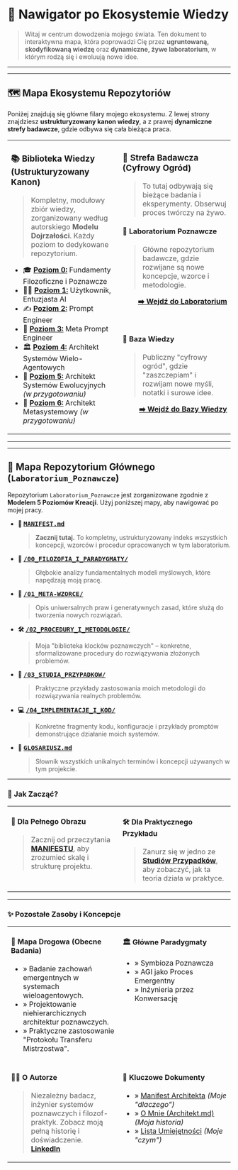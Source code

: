 # 🧭 Nawigator po Ekosystemie Wiedzy

> Witaj w centrum dowodzenia mojego świata. Ten dokument to interaktywna mapa, która poprowadzi Cię przez **ugruntowaną, skodyfikowaną wiedzę** oraz **dynamiczne, żywe laboratorium**, w którym rodzą się i ewoluują nowe idee.

---
---

## 🗺️ Mapa Ekosystemu Repozytoriów

Poniżej znajdują się główne filary mojego ekosystemu. Z lewej strony znajdziesz **ustrukturyzowany kanon wiedzy**, a z prawej **dynamiczne strefy badawcze**, gdzie odbywa się cała bieżąca praca.

<table width="100%">
<tr>
<td width="50%" valign="top">
<h3>📚 Biblioteka Wiedzy (Ustrukturyzowany Kanon)</h3>
<blockquote>
Kompletny, modułowy zbiór wiedzy, zorganizowany według autorskiego <strong>Modelu Dojrzałości</strong>. Każdy poziom to dedykowane repozytorium.
</blockquote>

<ul>
  <li>🎓 <strong><a href="https://github.com/jacmal/Fundamenty_Filozoficzne_i_Poznawcze_Biblioteka_Wiedzy">Poziom 0:</a></strong> Fundamenty Filozoficzne i Poznawcze</li>
  <li>🧑‍🎓 <strong><a href="https://github.com/jacmal/Uzytkownik_Entuzjasta_AI">Poziom 1:</a></strong> Użytkownik, Entuzjasta AI</li>
  <li>✍️ <strong><a href="https://github.com/jacmal/Prompt_Engineer">Poziom 2:</a></strong> Prompt Engineer</li>
  <li>🧠 <strong><a href="https://github.com/jacmal/Meta-Prompt_Engineer">Poziom 3:</a></strong> Meta Prompt Engineer</li>
  <li>🏛️ <strong><a href="https://github.com/jacmal/Architekt_Systemow_AI">Poziom 4:</a></strong> Architekt Systemów Wielo-Agentowych</li>
  <li>🌱 <strong><a href="./link-do-repo-poziom-5">Poziom 5:</a></strong> Architekt Systemów Ewolucyjnych <i>(w przygotowaniu)</i></li>
  <li>🌌 <strong><a href="./link-do-repo-poziom-6">Poziom 6:</a></strong> Architekt Metasystemowy <i>(w przygotowaniu)</i></li>
</ul>

</td>
<td width="50%" valign="top">
<h3>🔬 Strefa Badawcza (Cyfrowy Ogród)</h3>
<blockquote>
To tutaj odbywają się bieżące badania i eksperymenty. Obserwuj proces twórczy na żywo.
</blockquote>

<h4>🧠 Laboratorium Poznawcze</h4>
<blockquote>
Główne repozytorium badawcze, gdzie rozwijane są nowe koncepcje, wzorce i metodologie.
</blockquote>
<p align="right">
<a href="https://github.com/jacmal/Laboratorium_Poznawcze"><strong>➡️ Wejdź do Laboratorium</strong></a>
</p>

<br>

<h4>🌿 Baza Wiedzy</h4>
<blockquote>
Publiczny "cyfrowy ogród", gdzie "zaszczepiam" i rozwijam nowe myśli, notatki i surowe idee.
</blockquote>
<p align="right">
<a href="https://github.com/jacmal/Baza_Wiedzy/tree/main"><strong>➡️ Wejdź do Bazy Wiedzy</strong></a>
</p>
</td>
</tr>
</table>

---
---

## 🧭 Mapa Repozytorium Głównego (`Laboratorium_Poznawcze`)

Repozytorium `Laboratorium_Poznawcze` jest zorganizowane zgodnie z **Modelem 5 Poziomów Kreacji**. Użyj poniższej mapy, aby nawigować po mojej pracy.

* **📜 <a href="./_MANIFEST.md"><kbd>MANIFEST.md</kbd></a>**
  > **Zacznij tutaj.** To kompletny, ustrukturyzowany indeks wszystkich koncepcji, wzorców i procedur opracowanych w tym laboratorium.

* **🧠 <a href="./00_FILOZOFIA_I_PARADYGMATY/"><kbd>/00_FILOZOFIA_I_PARADYGMATY/</kbd></a>**
  > Głębokie analizy fundamentalnych modeli myślowych, które napędzają moją pracę.

* **🌌 <a href="./01_META-WZORCE/"><kbd>/01_META-WZORCE/</kbd></a>**
  > Opis uniwersalnych praw i generatywnych zasad, które służą do tworzenia nowych rozwiązań.

* **🛠️ <a href="./02_PROCEDURY_I_METODOLOGIE/"><kbd>/02_PROCEDURY_I_METODOLOGIE/</kbd></a>**
  > Moja "biblioteka klocków poznawczych" – konkretne, sformalizowane procedury do rozwiązywania złożonych problemów.

* **🔬 <a href="./03_STUDIA_PRZYPADKOW/"><kbd>/03_STUDIA_PRZYPADKOW/</kbd></a>**
  > Praktyczne przykłady zastosowania moich metodologii do rozwiązywania realnych problemów.

* **💻 <a href="./04_IMPLEMENTACJE_I_KOD/"><kbd>/04_IMPLEMENTACJE_I_KOD/</kbd></a>**
  > Konkretne fragmenty kodu, konfiguracje i przykłady promptów demonstrujące działanie moich systemów.

* **📖 <a href="./GLOSARIUSZ.md"><kbd>GLOSARIUSZ.md</kbd></a>**
  > Słownik wszystkich unikalnych terminów i koncepcji używanych w tym projekcie.

---

### 🚀 Jak Zacząć?

<table width="100%">
<tr>
<td width="50%" valign="top">
<h4>📘 Dla Pełnego Obrazu</h4>
<blockquote>
Zacznij od przeczytania <strong><a href="./_MANIFEST.md">MANIFESTU</a></strong>, aby zrozumieć skalę i strukturę projektu.
</blockquote>
</td>
<td width="50%" valign="top">
<h4>🛠️ Dla Praktycznego Przykładu</h4>
<blockquote>
Zanurz się w jedno ze <strong><a href="./03_STUDIA_PRZYPADKOW/">Studiów Przypadków</a></strong>, aby zobaczyć, jak ta teoria działa w praktyce.
</blockquote>
</td>
</tr>
</table>

---

### ✨ Pozostałe Zasoby i Koncepcje

<table width="100%">
<tr>
<td width="50%" valign="top">
<h4>🔭 Mapa Drogowa (Obecne Badania)</h4>
<ul>
    <li>» Badanie zachowań emergentnych w systemach wieloagentowych.</li>
    <li>» Projektowanie niehierarchicznych architektur poznawczych.</li>
    <li>» Praktyczne zastosowanie "Protokołu Transferu Mistrzostwa".</li>
</ul>
</td>
<td width="50%" valign="top">
<h4>🏛️ Główne Paradygmaty</h4>
<ul>
    <li>» Symbioza Poznawcza</li>
    <li>» AGI jako Proces Emergentny</li>
    <li>» Inżynieria przez Konwersację</li>
</ul>
</td>
</tr>
<tr>
<td width="50%" valign="top">
<h4>👨‍🔬 O Autorze</h4>
<blockquote>
Niezależny badacz, inżynier systemów poznawczych i filozof-praktyk. Zobacz moją pełną historię i doświadczenie.
<br>
<a href="LINK_DO_LINKEDIN"><strong>LinkedIn</strong></a>
</blockquote>
</td>
<td width="50%" valign="top">
<h4>🔗 Kluczowe Dokumenty</h4>
<ul>
    <li>» <a href="./link-do-pliku-lub-repo-manifestu">Manifest Architekta</a> <i>(Moje "dlaczego")</i></li>
    <li>» <a href="./Architekt.md">O Mnie (Architekt.md)</a> <i>(Moja historia)</i></li>
    <li>» <a href="./Umiejetnosci.md">Lista Umiejętności</a> <i>(Moje "czym")</i></li>
</ul>
</td>
</tr>
</table>
